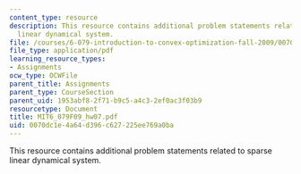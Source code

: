 ```yaml
---
content_type: resource
description: This resource contains additional problem statements related to sparse
  linear dynamical system.
file: /courses/6-079-introduction-to-convex-optimization-fall-2009/0070dc1e4a64d396c627225ee769a0ba_MIT6_079F09_hw07.pdf
file_type: application/pdf
learning_resource_types:
- Assignments
ocw_type: OCWFile
parent_title: Assignments
parent_type: CourseSection
parent_uid: 1953abf8-2f71-b9c5-a4c3-2ef0ac3f03b9
resourcetype: Document
title: MIT6_079F09_hw07.pdf
uid: 0070dc1e-4a64-d396-c627-225ee769a0ba
---
```

This resource contains additional problem statements related to sparse linear dynamical system.


